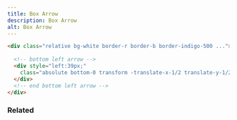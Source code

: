 ```yaml
---
title: Box Arrow
description: Box Arrow
alt: Box Arrow
---
```


<base-snippet :centered_preview="false" custom_preview_class="h-72 flex items-center justify-center bg-indigo-50">

  <template v-slot:preview>
    <div class="relative bg-white w-96 p-8 rounded-lg border border-indigo-500">
      <div class="text-gray-800 text-sm">
        <p class="mb-6">Lorem Ipsum is simply dummy text of the printing and typesetting industry.</p>
      </div>
      <!-- bottom left arrow -->
      <div style="left:39px;"
        class="absolute bottom-0 transform -translate-x-1/2 translate-y-1/2 rotate-45 w-4 h-4 bg-white border-r border-b border-indigo-500">
      </div>
      <!-- end bottom left arrow -->
    </div>
  </template>

  ```html
  <div class="relative bg-white border-r border-b border-indigo-500 ...">
    
    <!-- bottom left arrow -->
    <div style="left:39px;"
      class="absolute bottom-0 transform -translate-x-1/2 translate-y-1/2 rotate-45 w-4 h-4 bg-white border-r border-b border-indigo-500">
    </div>
    <!-- end bottom left arrow -->
  </div>
  ```

  <template v-slot:source>
    <a class="btn btn-primary btn-lg" href="https://play.tailwindcss.com/YCAoKNjj8O">Live Edit</a>
  </template>

</base-snippet>

<h3 class="section-header">Related</h3>

<div class="flex flex-wrap">
  <card-avatar></card-avatar>
  <card-avatar-stack></card-avatar-stack>
  <card-avatar-initial></card-avatar-initial>
</div>